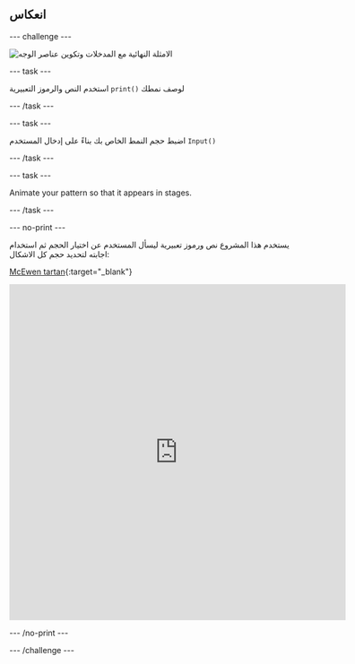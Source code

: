 ## انعكاس

--- challenge ---

![الامثلة النهائية مع المدخلات وتكوين عناصر الوجه](images/upgrade.gif)

--- task ---

استخدم النص والرموز التعبيرية `print()` لوصف نمطك

--- /task ---

--- task ---

اضبط حجم النمط الخاص بك بناءً على إدخال المستخدم `Input()`

--- /task ---

--- task ---

Animate your pattern so that it appears in stages.

--- /task ---


--- no-print ---

يستخدم هذا المشروع نص ورموز تعبيرية ليسأل المستخدم عن اختيار الحجم ثم استخدام اجابته لتحديد حجم كل الاشكال:


[McEwen tartan](https://editor.raspberrypi.org/en/projects/mcewen-tartan-example){:target="_blank"}


<iframe src="https://editor.raspberrypi.org/en/embed/viewer/mcewen-tartan-example" width="600" height="600" frameborder="0" marginwidth="0" marginheight="0" allowfullscreen>
</iframe>

--- /no-print ---

--- /challenge ---
